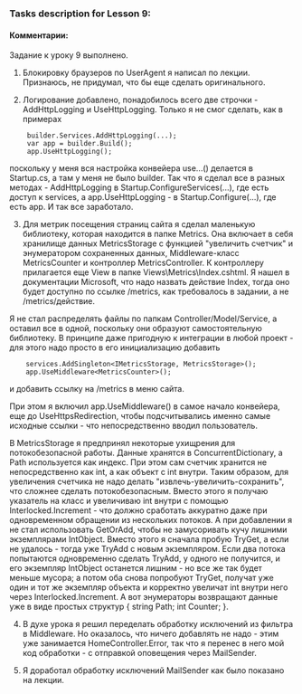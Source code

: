 ### Tasks description for Lesson 9:

#### Комментарии:

Задание к уроку 9 выполнено.

1. Блокировку браузеров по UserAgent я написал по лекции. Признаюсь, не придумал, что бы еще сделать оригинального.

2. Логирование добавлено, понадобилось всего две строчки - AddHttpLogging и UseHttpLogging. Только я не смог сделать, как в примерах

        builder.Services.AddHttpLogging(...);
        var app = builder.Build();
        app.UseHttpLogging();

поскольку у меня вся настройка конвейера use...() делается в Startup.cs, а там у меня не было builder. Так что я сделал все в разных методах - AddHttpLogging в Startup.ConfigureServices(...), где есть доступ к services, а app.UseHttpLogging - в Startup.Configure(...), где есть app. И так все заработало.

3. Для метрик посещения страниц сайта я сделал маленькую библиотеку, которая находится в папке Metrics. Она включает в себя хранилище данных MetricsStorage с функцией "увеличить счетчик" и энумератором сохраненных данных, Middleware-класс MetricsCounter и контроллер MetricsController. К контроллеру прилагается еще View в папке Views\Metrics\Index.cshtml. Я нашел в документации Microsoft, что надо назвать действие Index, тогда оно будет доступно по ссылке /metrics, как требовалось в задании, а не /metrics/действие.

Я не стал распределять файлы по папкам Controller/Model/Service, а оставил все в одной, поскольку они образуют самостоятельную библиотеку. В принципе даже пригодную к интеграции в любой проект - для этого надо просто в его инициализацию добавить

        services.AddSingleton<IMetricsStorage, MetricsStorage>();
        app.UseMiddleware<MetricsCounter>();

и добавить ссылку на /metrics в меню сайта.

При этом я включил app.UseMiddleware<MetricsCounter>() в самое начало конвейера, еще до UseHttpsRedirection, чтобы подсчитывались именно самые исходные ссылки - что непосредственно вводил пользователь.

В MetricsStorage я предпринял некоторые ухищрения для потокобезопасной работы. Данные хранятся в ConcurrentDictionary, а Path используется как индекс. При этом сам счетчик хранится не непосредственно как int, а как объект с int внутри. Таким образом, для увеличения счетчика не надо делать "извлечь-увеличить-сохранить", что сложнее сделать потокобезопасным. Вместо этого я получаю указатель на класс и увеличиваю int внутри с помощью Interlocked.Increment - что должно сработать аккуратно даже при одновременном обращении из нескольких потоков. А при добавлении я не стал использовать GetOrAdd, чтобы не замусоривать кучу лишними экземплярами IntObject. Вместо этого я сначала пробую TryGet, а если не удалось - тогда уже TryAdd с новым экземпляром. Если два потока попытаются одновременно сделать TryAdd, у одного не получится, и его экземпляр IntObject останется лишним - но все же так будет меньше мусора; а потом оба снова попробуют TryGet, получат уже один и тот же экземпляр объекта и корректно увеличат int внутри него через Interlocked.Increment. А вот энумераторы возвращают данные уже в виде простых структур { string Path; int Counter; }.

4. В духе урока я решил переделать обработку исключений из фильтра в Middleware. Но оказалось, что ничего добавлять не надо - этим уже занимается HomeController.Error, так что я перенес в него мой код обработки - с отправкой оповещения через MailSender.

5. Я доработал обработку исключений MailSender как было показано на лекции.
